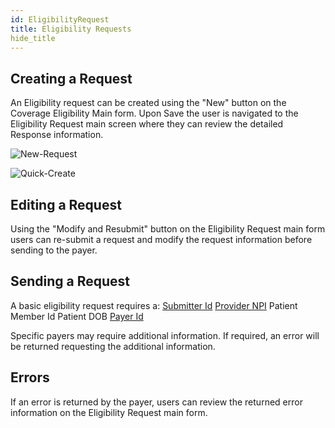 ```yaml
---
id: EligibilityRequest
title: Eligibility Requests
hide_title
---
```

## Creating a Request  
An Eligibility request can be created using the "New" button on the Coverage Eligibility Main form.
  Upon Save the user is navigated to the Eligibility Request main screen where they can review the detailed Response information. 

![New-Request](assets/Eligibility/NewRequest.png)

![Quick-Create](assets/Eligibility/QuickCreate.PNG)

## Editing a Request
Using the "Modify and Resubmit" button on the Eligibility Request main form users can re-submit a request and modify the request information before sending to the payer. 

## Sending a Request
A basic eligibility request requires a:
[Submitter Id](/Eligibility/Eligibility-Requests/Submitter-Id)
[Provider NPI](/Eligibility/Eligibility-Requests/Provider-NPI)
Patient Member Id
Patient DOB
[Payer Id](/Eligibility/Eligibility-Requests/Payer-Id)

Specific payers may require additional information. If required, an error will be returned requesting the additional information. 


## Errors
If an error is returned by the payer, users can review the returned error information on the Eligibility Request main form.